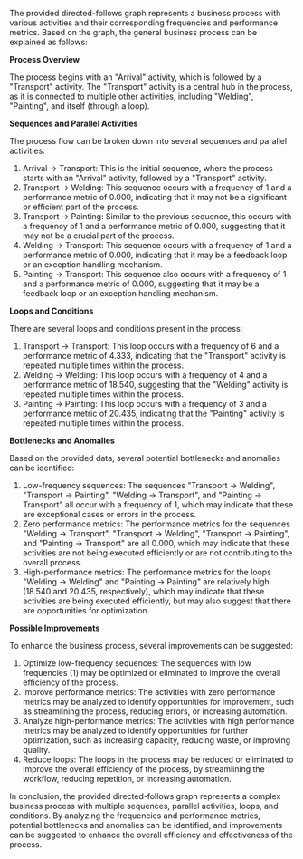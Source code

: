 The provided directed-follows graph represents a business process with various activities and their corresponding frequencies and performance metrics. Based on the graph, the general business process can be explained as follows:

**Process Overview**

The process begins with an "Arrival" activity, which is followed by a "Transport" activity. The "Transport" activity is a central hub in the process, as it is connected to multiple other activities, including "Welding", "Painting", and itself (through a loop).

**Sequences and Parallel Activities**

The process flow can be broken down into several sequences and parallel activities:

1. Arrival -> Transport: This is the initial sequence, where the process starts with an "Arrival" activity, followed by a "Transport" activity.
2. Transport -> Welding: This sequence occurs with a frequency of 1 and a performance metric of 0.000, indicating that it may not be a significant or efficient part of the process.
3. Transport -> Painting: Similar to the previous sequence, this occurs with a frequency of 1 and a performance metric of 0.000, suggesting that it may not be a crucial part of the process.
4. Welding -> Transport: This sequence occurs with a frequency of 1 and a performance metric of 0.000, indicating that it may be a feedback loop or an exception handling mechanism.
5. Painting -> Transport: This sequence also occurs with a frequency of 1 and a performance metric of 0.000, suggesting that it may be a feedback loop or an exception handling mechanism.

**Loops and Conditions**

There are several loops and conditions present in the process:

1. Transport -> Transport: This loop occurs with a frequency of 6 and a performance metric of 4.333, indicating that the "Transport" activity is repeated multiple times within the process.
2. Welding -> Welding: This loop occurs with a frequency of 4 and a performance metric of 18.540, suggesting that the "Welding" activity is repeated multiple times within the process.
3. Painting -> Painting: This loop occurs with a frequency of 3 and a performance metric of 20.435, indicating that the "Painting" activity is repeated multiple times within the process.

**Bottlenecks and Anomalies**

Based on the provided data, several potential bottlenecks and anomalies can be identified:

1. Low-frequency sequences: The sequences "Transport -> Welding", "Transport -> Painting", "Welding -> Transport", and "Painting -> Transport" all occur with a frequency of 1, which may indicate that these are exceptional cases or errors in the process.
2. Zero performance metrics: The performance metrics for the sequences "Welding -> Transport", "Transport -> Welding", "Transport -> Painting", and "Painting -> Transport" are all 0.000, which may indicate that these activities are not being executed efficiently or are not contributing to the overall process.
3. High-performance metrics: The performance metrics for the loops "Welding -> Welding" and "Painting -> Painting" are relatively high (18.540 and 20.435, respectively), which may indicate that these activities are being executed efficiently, but may also suggest that there are opportunities for optimization.

**Possible Improvements**

To enhance the business process, several improvements can be suggested:

1. Optimize low-frequency sequences: The sequences with low frequencies (1) may be optimized or eliminated to improve the overall efficiency of the process.
2. Improve performance metrics: The activities with zero performance metrics may be analyzed to identify opportunities for improvement, such as streamlining the process, reducing errors, or increasing automation.
3. Analyze high-performance metrics: The activities with high performance metrics may be analyzed to identify opportunities for further optimization, such as increasing capacity, reducing waste, or improving quality.
4. Reduce loops: The loops in the process may be reduced or eliminated to improve the overall efficiency of the process, by streamlining the workflow, reducing repetition, or increasing automation.

In conclusion, the provided directed-follows graph represents a complex business process with multiple sequences, parallel activities, loops, and conditions. By analyzing the frequencies and performance metrics, potential bottlenecks and anomalies can be identified, and improvements can be suggested to enhance the overall efficiency and effectiveness of the process.
